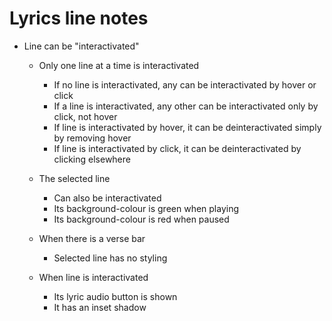 # Lyrics line notes

* Line can be "interactivated"
    * Only one line at a time is interactivated
        * If no line is interactivated, any can be interactivated by hover or click
        * If a line is interactivated, any other can be interactivated only by click, not hover
        * If line is interactivated by hover, it can be deinteractivated simply by removing hover
        * If line is interactivated by click, it can be deinteractivated by clicking elsewhere

    * The selected line
        * Can also be interactivated
        * Its background-colour is green when playing
        * Its background-colour is red when paused

    * When there is a verse bar
        * Selected line has no styling

    * When line is interactivated
        * Its lyric audio button is shown
        * It has an inset shadow
